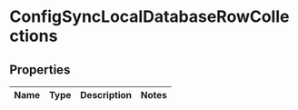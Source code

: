 
# ConfigSyncLocalDatabaseRowCollections

## Properties
Name | Type | Description | Notes
------------ | ------------- | ------------- | -------------



